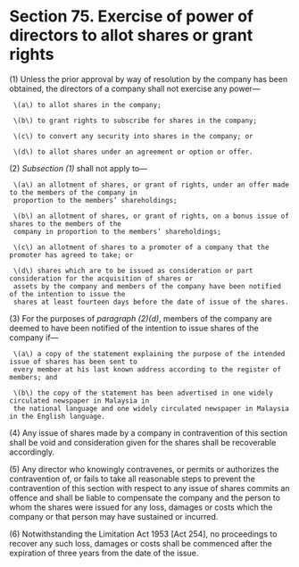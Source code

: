 # Section 75. Exercise of power of directors to allot shares or grant rights

\(1\) Unless the prior approval by way of resolution by the company has been obtained, the directors of a company shall not exercise any power—

     \(a\) to allot shares in the company; 

     \(b\) to grant rights to subscribe for shares in the company; 

     \(c\) to convert any security into shares in the company; or 

     \(d\) to allot shares under an agreement or option or offer.

\(2\) _Subsection \(1\)_ shall not apply to—

     \(a\) an allotment of shares, or grant of rights, under an offer made to the members of the company in  
     proportion to the members’ shareholdings;

     \(b\) an allotment of shares, or grant of rights, on a bonus issue of shares to the members of the  
     company in proportion to the members’ shareholdings;

     \(c\) an allotment of shares to a promoter of a company that the promoter has agreed to take; or

     \(d\) shares which are to be issued as consideration or part consideration for the acquisition of shares or  
     assets by the company and members of the company have been notified of the intention to issue the  
     shares at least fourteen days before the date of issue of the shares.

\(3\) For the purposes of _paragraph \(2\)\(d\)_, members of the company are deemed to have been notified of the intention to issue shares of the company if—

     \(a\) a copy of the statement explaining the purpose of the intended issue of shares has been sent to  
     every member at his last known address according to the register of members; and

     \(b\) the copy of the statement has been advertised in one widely circulated newspaper in Malaysia in  
     the national language and one widely circulated newspaper in Malaysia in the English language.

\(4\) Any issue of shares made by a company in contravention of this section shall be void and consideration given for the shares shall be recoverable accordingly.

\(5\) Any director who knowingly contravenes, or permits or authorizes the contravention of, or fails to take all reasonable steps to prevent the contravention of this section with respect to any issue of shares commits an offence and shall be liable to compensate the company and the person to whom the shares were issued for any loss, damages or costs which the company or that person may have sustained or incurred.

\(6\) Notwithstanding the Limitation Act 1953 \[Act 254\], no proceedings to recover any such loss, damages or costs shall be commenced after the expiration of three years from the date of the issue.

